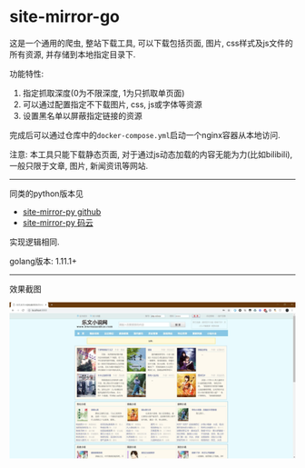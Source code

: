 # site-mirror-go

这是一个通用的爬虫, 整站下载工具, 可以下载包括页面, 图片, css样式及js文件的所有资源, 并存储到本地指定目录下. 

功能特性:

1. 指定抓取深度(0为不限深度, 1为只抓取单页面)
2. 可以通过配置指定不下载图片, css, js或字体等资源
3. 设置黑名单以屏蔽指定链接的资源

完成后可以通过仓库中的`docker-compose.yml`启动一个nginx容器从本地访问.

注意: 本工具只能下载静态页面, 对于通过js动态加载的内容无能为力(比如bilibili), 一般只限于文章, 图片, 新闻资讯等网站.

------

同类的python版本见

- [site-mirror-py github](https://github.com/generals-space/site-mirror-py)
- [site-mirror-py 码云](https://gitee.com/generals-space/site-mirror-py)

实现逻辑相同.

golang版本: 1.11.1+

------

效果截图

![](./doc/src/screenshot.jpg)